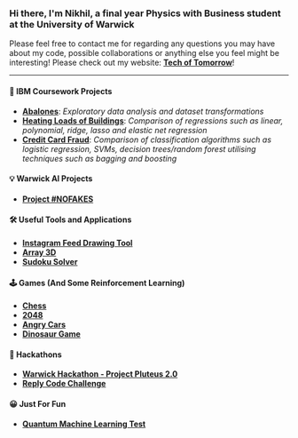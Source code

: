 ### Hi there, I'm Nikhil, a final year Physics with Business student at the University of Warwick
Please feel free to contact me for regarding any questions you may have about my code, possible collaborations or anything else you feel might be interesting!
Please check out my website: [**Tech of Tomorrow**](https://www.techoftomorrow.co.uk)!

---
#### 📜 IBM Coursework Projects
- **[Abalones](../../../IBM-EDA-for-ML)**: *Exploratory data analysis and dataset transformations*
- **[Heating Loads of Buildings](../../../IBM-Supervised-Learning-Regression)**: *Comparison of regressions such as linear, polynomial, ridge, lasso and elastic net regression*
- **[Credit Card Fraud](../../../Credit-Card-Fraud-Classification)**: *Comparison of classification algorithms such as logistic regression, SVMs, decision trees/random forest utilising techniques such as bagging and boosting*

#### 💡 Warwick AI Projects
- **[Project #NOFAKES](../../../../peterfazekas1999/-nofakes-project )**

#### 🛠️ Useful Tools and Applications
- **[Instagram Feed Drawing Tool](../../../Instagram-Feed-Drawing-Tool)**
- **[Array 3D](../../../Array3D)**
- **[Sudoku Solver](../../../Sudoku-Solver)**

#### 🕹️ Games (And Some Reinforcement Learning)
- **[Chess](../../../Chess)**
- **[2048](../../../2048)**
- **[Angry Cars](../../../Angry-Cars-v2)**
- **[Dinosaur Game](../../../Dino-RL)**

#### 🏁 Hackathons
- **[Warwick Hackathon - Project Pluteus 2.0](../../../../jjethwa13/WarwickHackathon)**
- **[Reply Code Challenge](../../../ReplyCodeChallenge)**

#### 😀 Just For Fun
- **[Quantum Machine Learning Test](../../../Quantum-Machine-Learning-Test)**
<!--
**Nikhil-Khetani/Nikhil-Khetani** is a ✨ _special_ ✨ repository because its `README.md` (this file) appears on your GitHub profile.

Here are some ideas to get you started:

- 🔭 I’m currently working on ...
- 🌱 I’m currently learning ...
- 👯 I’m looking to collaborate on ...
- 🤔 I’m looking for help with ...
- 💬 Ask me about ...
- 📫 How to reach me: ...
- ⚡ Fun fact: ...
-->
